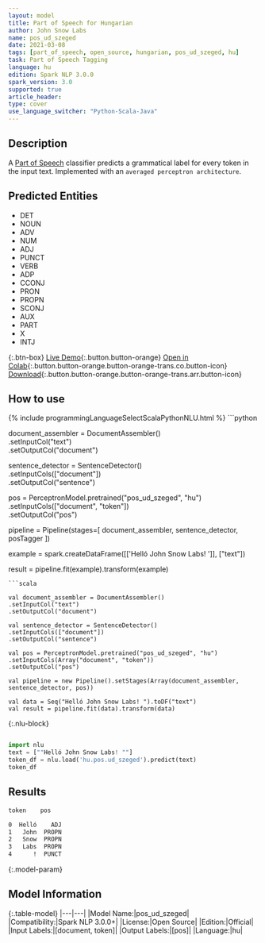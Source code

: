 ```yaml
---
layout: model
title: Part of Speech for Hungarian
author: John Snow Labs
name: pos_ud_szeged
date: 2021-03-08
tags: [part_of_speech, open_source, hungarian, pos_ud_szeged, hu]
task: Part of Speech Tagging
language: hu
edition: Spark NLP 3.0.0
spark_version: 3.0
supported: true
article_header:
type: cover
use_language_switcher: "Python-Scala-Java"
---
```


## Description

A [Part of Speech](https://en.wikipedia.org/wiki/Part_of_speech) classifier predicts a grammatical label for every token in the input text. Implemented with an `averaged perceptron architecture`.

## Predicted Entities

- DET
- NOUN
- ADV
- NUM
- ADJ
- PUNCT
- VERB
- ADP
- CCONJ
- PRON
- PROPN
- SCONJ
- AUX
- PART
- X
- INTJ

{:.btn-box}
[Live Demo](https://demo.johnsnowlabs.com/public/GRAMMAR_EN/){:.button.button-orange}
[Open in Colab](https://colab.research.google.com/github/JohnSnowLabs/spark-nlp-workshop/blob/master/tutorials/Certification_Trainings/Healthcare/4.Clinical_DeIdentification.ipynb){:.button.button-orange.button-orange-trans.co.button-icon}
[Download](https://s3.amazonaws.com/auxdata.johnsnowlabs.com/public/models/pos_ud_szeged_hu_3.0.0_3.0_1615230358382.zip){:.button.button-orange.button-orange-trans.arr.button-icon}

## How to use



<div class="tabs-box" markdown="1">
{% include programmingLanguageSelectScalaPythonNLU.html %}
```python

document_assembler = DocumentAssembler() \
.setInputCol("text") \
.setOutputCol("document")

sentence_detector = SentenceDetector() \
.setInputCols(["document"]) \
.setOutputCol("sentence")

pos = PerceptronModel.pretrained("pos_ud_szeged", "hu") \
.setInputCols(["document", "token"]) \
.setOutputCol("pos")

pipeline = Pipeline(stages=[
document_assembler,
sentence_detector,
posTagger
])

example = spark.createDataFrame([['Helló John Snow Labs! ']], ["text"])

result = pipeline.fit(example).transform(example)


```
```scala

val document_assembler = DocumentAssembler()
.setInputCol("text")
.setOutputCol("document")

val sentence_detector = SentenceDetector()
.setInputCols(["document"])
.setOutputCol("sentence")

val pos = PerceptronModel.pretrained("pos_ud_szeged", "hu")
.setInputCols(Array("document", "token"))
.setOutputCol("pos")

val pipeline = new Pipeline().setStages(Array(document_assembler, sentence_detector, pos))

val data = Seq("Helló John Snow Labs! ").toDF("text")
val result = pipeline.fit(data).transform(data)

```

{:.nlu-block}
```python

import nlu
text = [""Helló John Snow Labs! ""]
token_df = nlu.load('hu.pos.ud_szeged').predict(text)
token_df

```
</div>

## Results

```bash
token    pos

0  Helló    ADJ
1   John  PROPN
2   Snow  PROPN
3   Labs  PROPN
4      !  PUNCT
```

{:.model-param}
## Model Information

{:.table-model}
|---|---|
|Model Name:|pos_ud_szeged|
|Compatibility:|Spark NLP 3.0.0+|
|License:|Open Source|
|Edition:|Official|
|Input Labels:|[document, token]|
|Output Labels:|[pos]|
|Language:|hu|